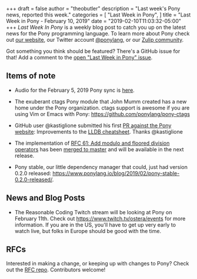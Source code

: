 +++
draft = false
author = "theobutler"
description = "Last week's Pony news, reported this week."
categories = [
    "Last Week in Pony",
]
title = "Last Week in Pony - February 10, 2019"
date = "2019-02-10T11:03:32-05:00"
+++
_Last Week In Pony_ is a weekly blog post to catch you up on the latest news for the Pony programming language. To learn more about Pony check out [our website](https://ponylang.io), our Twitter account [@ponylang](https://twitter.com/ponylang), or our [Zulip community](https://ponylang.zulipchat.com).

Got something you think should be featured? There's a GitHub issue for that! Add a comment to the [open "Last Week in Pony" issue](https://github.com/ponylang/ponylang.github.io/issues?q=is%3Aissue+is%3Aopen+label%3Alast-week-in-pony).
<!--more-->


## Items of note

- Audio for the February 5, 2019 Pony sync is [here](https://pony.groups.io/g/dev/files/Pony%20Sync/2019_02_05/pony_sync_february_05_2019.m4a).

- The exuberant ctags Pony module that John Mumm created has a new home under the Pony organization. ctags support is awesome if you are using Vim or Emacs with Pony: https://github.com/ponylang/pony-ctags

- GitHub user @kastiglione submitted his first [PR against the Pony website](https://github.com/ponylang/ponylang-website/pull/386): Improvements to the [LLDB cheatsheet](https://www.ponylang.io/reference/pony-lldb-cheatsheet/). Thanks @kastiglione

- The implementation of [RFC 61: Add modulo and floored division operators](https://github.com/ponylang/rfcs/blob/master/text/0061-modulo-operator.md) has been [merged to master](https://github.com/ponylang/ponyc/pull/2997) and will be available in the next release.

- Pony stable, our little dependency manager that could, just had version 0.2.0 released: https://www.ponylang.io/blog/2019/02/pony-stable-0.2.0-released/.

## News and Blog Posts

- The Reasonable Coding Twitch stream will be looking at Pony on February 11th. Check out https://www.twitch.tv/ostera/events for more information. If you are in the US, you'll have to get up very early to watch live, but folks in Europe should be good with the time.

## RFCs

Interested in making a change, or keeping up with changes to Pony? Check out the [RFC repo](https://github.com/ponylang/rfcs). Contributors welcome!
